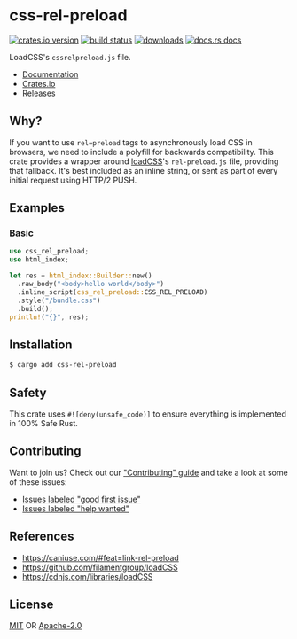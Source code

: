 # css-rel-preload
[![crates.io version][1]][2] [![build status][3]][4]
[![downloads][5]][6] [![docs.rs docs][7]][8]

LoadCSS's `cssrelpreload.js` file.

- [Documentation][8]
- [Crates.io][2]
- [Releases][releases]

## Why?
If you want to use `rel=preload` tags to asynchronously load CSS in browsers, we
need to include a polyfill for backwards compatibility. This crate provides a
wrapper around [loadCSS](https://github.com/filamentgroup/loadCSS)'s
`rel-preload.js` file, providing that fallback. It's best included as an inline
string, or sent as part of every initial request using HTTP/2 PUSH.

## Examples
### Basic
```rust
use css_rel_preload;
use html_index;

let res = html_index::Builder::new()
  .raw_body("<body>hello world</body>")
  .inline_script(css_rel_preload::CSS_REL_PRELOAD)
  .style("/bundle.css")
  .build();
println!("{}", res);
```

## Installation
```sh
$ cargo add css-rel-preload
```

## Safety
This crate uses ``#![deny(unsafe_code)]`` to ensure everything is implemented in
100% Safe Rust.

## Contributing
Want to join us? Check out our ["Contributing" guide][contributing] and take a
look at some of these issues:

- [Issues labeled "good first issue"][good-first-issue]
- [Issues labeled "help wanted"][help-wanted]

## References
- https://caniuse.com/#feat=link-rel-preload
- https://github.com/filamentgroup/loadCSS
- https://cdnjs.com/libraries/loadCSS

## License
[MIT](./LICENSE-MIT) OR [Apache-2.0](./LICENSE-APACHE)

[1]: https://img.shields.io/crates/v/css-rel-preload.svg?style=flat-square
[2]: https://crates.io/crates/css-rel-preload
[3]: https://img.shields.io/travis/yoshuawuyts/css-rel-preload.svg?style=flat-square
[4]: https://travis-ci.org/yoshuawuyts/css-rel-preload
[5]: https://img.shields.io/crates/d/css-rel-preload.svg?style=flat-square
[6]: https://crates.io/crates/css-rel-preload
[7]: https://img.shields.io/badge/docs-latest-blue.svg?style=flat-square
[8]: https://docs.rs/css-rel-preload

[releases]: https://github.com/yoshuawuyts/css-rel-preload/releases
[contributing]: https://github.com/yoshuawuyts/css-rel-preload/.github/CONTRIBUTING.md
[good-first-issue]: https://github.com/yoshuawuyts/css-rel-preload/labels/good%20first%20issue
[help-wanted]: https://github.com/yoshuawuyts/css-rel-preload/labels/help%20wanted
